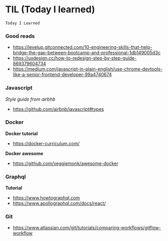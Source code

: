 # TIL (Today I learned)

`
 Today I Learned
`

### Good reads
* https://levelup.gitconnected.com/10-engineering-skills-that-help-bridge-the-gap-between-bootcamp-and-professional-1db149005d3c
* https://uxdesign.cc/how-to-redesign-step-by-step-guide-869379604734
* https://medium.com/javascript-in-plain-english/use-chrome-devtools-like-a-senior-frontend-developer-99a4740674

### Javascript
*Style guide from airbhb*

* https://github.com/airbnb/javascript#types


### Docker
**Docker tutorial**
* https://docker-curriculum.com/

**Docker awesome**
* https://github.com/veggiemonk/awesome-docker

### Graphql
**Tutorial**
* https://www.howtographql.com
* https://www.apollographql.com/docs/react/

### Git
* https://www.atlassian.com/git/tutorials/comparing-workflows/gitflow-workflow
